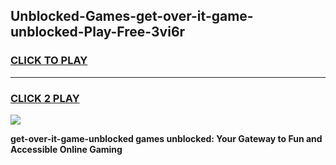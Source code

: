 
## Unblocked-Games-get-over-it-game-unblocked-Play-Free-3vi6r
<h3>
<a href="https://premium76.site?title=get-over-it-game-unblocked&ref=18A1">CLICK TO PLAY</a></h3>
<hr>

<h3>
<a href="https://premium76.site?title=get-over-it-game-unblocked&ref=18A1">CLICK 2 PLAY</a>
  
</h3>

<a href="https://premium76.site?title=get-over-it-game-unblocked&ref=18A1"><img src="https://clearcache.store/games.png"></a>


**get-over-it-game-unblocked games unblocked: Your Gateway to Fun and Accessible Online Gaming**
